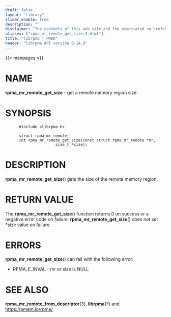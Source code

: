```yaml
---
draft: false
layout: "library"
slider_enable: true
description: ""
disclaimer: "The contents of this web site and the associated <a href=\"https://github.com/pmem\">GitHub repositories</a> are BSD-licensed open source."
aliases: ["rpma_mr_remote_get_size.3.html"]
title: "librpma | PMDK"
header: "librpma API version 0.14.0"
---
```

{{< manpages >}}

[comment]: <> (SPDX-License-Identifier: BSD-3-Clause)
[comment]: <> (Copyright 2020-2022, Intel Corporation)

NAME
====

**rpma\_mr\_remote\_get\_size** - get a remote memory region size

SYNOPSIS
========

          #include <librpma.h>

          struct rpma_mr_remote;
          int rpma_mr_remote_get_size(const struct rpma_mr_remote *mr,
                          size_t *size);

DESCRIPTION
===========

**rpma\_mr\_remote\_get\_size**() gets the size of the remote memory
region.

RETURN VALUE
============

The **rpma\_mr\_remote\_get\_size**() function returns 0 on success or a
negative error code on failure. **rpma\_mr\_remote\_get\_size**() does
not set \*size value on failure.

ERRORS
======

**rpma\_mr\_remote\_get\_size**() can fail with the following error:

-   RPMA\_E\_INVAL - mr or size is NULL

SEE ALSO
========

**rpma\_mr\_remote\_from\_descriptor**(3), **librpma**(7) and
https://pmem.io/rpma/
